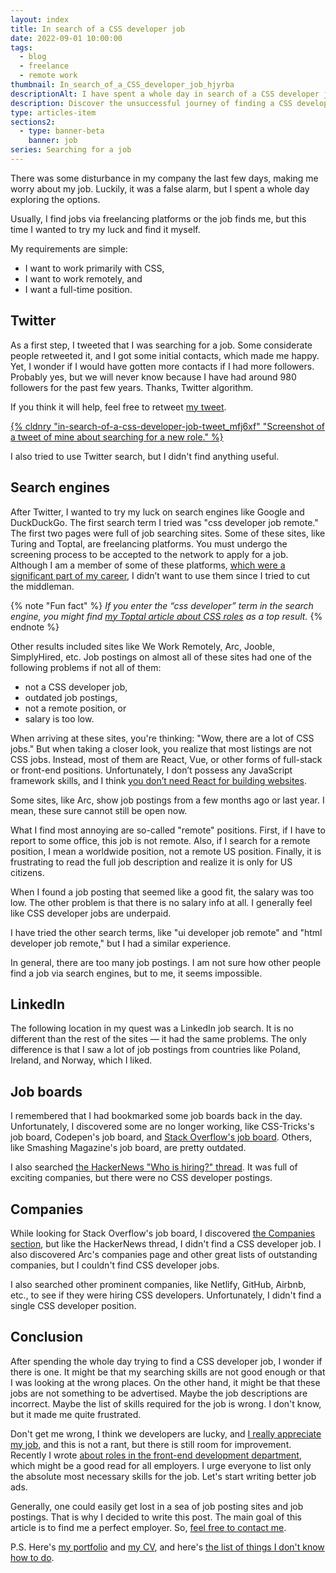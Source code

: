 ```yaml
---
layout: index
title: In search of a CSS developer job
date: 2022-09-01 10:00:00
tags:
  - blog
  - freelance
  - remote work
thumbnail: In_search_of_a_CSS_developer_job_hjyrba
descriptionAlt: I have spent a whole day in search of a CSS developer job without any luck.
description: Discover the unsuccessful journey of finding a CSS developer job on Twitter, search engines, LinkedIn, job boards, and company pages.
type: articles-item
sections2:
  - type: banner-beta
    banner: job
series: Searching for a job
---
```


There was some disturbance in my company the last few days, making me worry about my job. Luckily, it was a false alarm, but I spent a whole day exploring the options.

Usually, I find jobs via freelancing platforms or the job finds me, but this time I wanted to try my luck and find it myself.

My requirements are simple:

- I want to work primarily with CSS,
- I want to work remotely, and
- I want a full-time position.

## Twitter

As a first step, I tweeted that I was searching for a job. Some considerate people retweeted it, and I got some initial contacts, which made me happy. Yet, I wonder if I would have gotten more contacts if I had more followers. Probably yes, but we will never know because I have had around 980 followers for the past few years. Thanks, Twitter algorithm.

If you think it will help, feel free to retweet [my tweet](https://twitter.com/malimirkeccita/status/1564583796762189826).

<a class="block" href="https://twitter.com/malimirkeccita/status/1564583796762189826">{% cldnry "in-search-of-a-css-developer-job-tweet_mfj6xf" "Screenshot of a tweet of mine about searching for a new role." %}</a>

I also tried to use Twitter search, but I didn't find anything useful.

## Search engines

After Twitter, I wanted to try my luck on search engines like Google and DuckDuckGo. The first search term I tried was "css developer job remote." The first two pages were full of job searching sites. Some of these sites, like Turing and Toptal, are freelancing platforms. You must undergo the screening process to be accepted to the network to apply for a job. Although I am a member of some of these platforms, [which were a significant part of my career](/articles/a-story-of-becoming-a-web-developer/), I didn’t want to use them since I tried to cut the middleman.

{% note "Fun fact" %}
_If you enter the “css developer” term in the search engine, you might find [my Toptal article about CSS roles](https://www.toptal.com/css/why-you-need-a-css-developer) as a top result._
{% endnote %}

Other results included sites like We Work Remotely, Arc, Jooble, SimplyHired, etc. Job postings on almost all of these sites had one of the following problems if not all of them:

- not a CSS developer job,
- outdated job postings,
- not a remote position, or
- salary is too low.

When arriving at these sites, you're thinking: "Wow, there are a lot of CSS jobs." But when taking a closer look, you realize that most listings are not CSS jobs. Instead, most of them are React, Vue, or other forms of full-stack or front-end positions. Unfortunately, I don’t possess any JavaScript framework skills, and I think [you don’t need React for building websites](/articles/you-don-t-need-react-for-building-websites/).

Some sites, like Arc, show job postings from a few months ago or last year. I mean, these sure cannot still be open now.

What I find most annoying are so-called "remote" positions. First, if I have to report to some office, this job is not remote. Also, if I search for a remote position, I mean a worldwide position, not a remote US position. Finally, it is frustrating to read the full job description and realize it is only for US citizens.

When I found a job posting that seemed like a good fit, the salary was too low. The other problem is that there is no salary info at all. I generally feel like CSS developer jobs are underpaid.

I have tried the other search terms, like "ui developer job remote" and "html developer job remote," but I had a similar experience.

In general, there are too many job postings. I am not sure how other people find a job via search engines, but to me, it seems impossible.

## LinkedIn

The following location in my quest was a LinkedIn job search. It is no different than the rest of the sites — it had the same problems. The only difference is that I saw a lot of job postings from countries like Poland, Ireland, and Norway, which I liked.

## Job boards

I remembered that I had bookmarked some job boards back in the day. Unfortunately, I discovered some are no longer working, like CSS-Tricks's job board, Codepen's job board, and [Stack Overflow's job board](https://goodbyestackoverflowjobs.com/). Others, like Smashing Magazine's job board, are pretty outdated.

I also searched [the HackerNews "Who is hiring?" thread](https://news.ycombinator.com/item?id=32306920). It was full of exciting companies, but there were no CSS developer postings.

## Companies

While looking for Stack Overflow's job board, I discovered [the Companies section](https://stackoverflow.com/jobs/companies), but like the HackerNews thread, I didn't find a CSS developer job. I also discovered Arc's companies page and other great lists of outstanding companies, but I couldn't find CSS developer jobs.

I also searched other prominent companies, like Netlify, GitHub, Airbnb, etc., to see if they were hiring CSS developers. Unfortunately, I didn't find a single CSS developer position.

## Conclusion

After spending the whole day trying to find a CSS developer job, I wonder if there is one. It might be that my searching skills are not good enough or that I was looking at the wrong places. On the other hand, it might be that these jobs are not something to be advertised. Maybe the job descriptions are incorrect. Maybe the list of skills required for the job is wrong. I don't know, but it made me quite frustrated.

Don't get me wrong, I think we developers are lucky, and [I really appreciate my job](/articles/appreciation-for-being-a-web-developer/), and this is not a rant, but there is still room for improvement. Recently I wrote [about roles in the front-end development department](/articles/about-roles-in-the-front-end-development-department/), which might be a good read for all employers. I urge everyone to list only the absolute most necessary skills for the job. Let's start writing better job ads.

Generally, one could easily get lost in a sea of job posting sites and job postings. That is why I decided to write this post. The main goal of this article is to find me a perfect employer. So, [feel free to contact me](/contact/).

P.S. Here's [my portfolio](/portfolio/) and [my CV](/silvestar-bistrovic-cv.pdf), and here's [the list of things I don't know how to do](/no-skills/).
